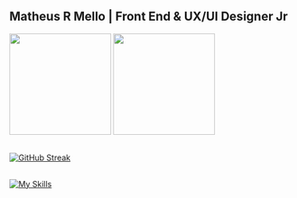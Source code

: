 
## Matheus R Mello | Front End & UX/UI Designer Jr


<div>
  <img height="180em" src="https://github-readme-stats.vercel.app/api?username=matheusrmell0&show_icons=true&theme=dark&layout=compact"/>
  <img height="180em" src="https://github-readme-stats.vercel.app/api/top-langs/?username=matheusrmell0&layout=compact&theme=dark&layout=compact"/>
</div>

## 
[![GitHub Streak](https://streak-stats.demolab.com/?user=matheusrmell0&theme=dark)](https://git.io/streak-stats)
## 

[![My Skills](https://skillicons.dev/icons?i=js,html,css,react,redux,ts)](https://skillicons.dev)

